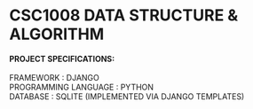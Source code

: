 # CSC1008 DATA STRUCTURE & ALGORITHM

**PROJECT SPECIFICATIONS:**
 <br/>
 <br/>FRAMEWORK             : DJANGO
 <br/>PROGRAMMING LANGUAGE  : PYTHON
 <br/>DATABASE              : SQLITE (IMPLEMENTED VIA DJANGO TEMPLATES)
